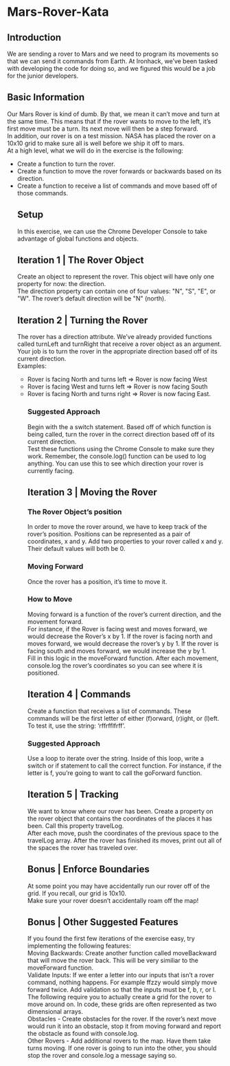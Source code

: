 # Mars-Rover-Kata

<h2>Introduction</h2>
We are sending a rover to Mars and we need to program its movements so that we can send it commands from Earth. At Ironhack, we’ve been tasked with developing the code for doing so, and we figured this would be a job for the junior developers.
</br>
<h2>Basic Information</h2>
Our Mars Rover is kind of dumb. By that, we mean it can’t move and turn at the same time. This means that if the rover wants to move to the left, it’s first move must be a turn. Its next move will then be a step forward.
</br>
In addition, our rover is on a test mission. NASA has placed the rover on a 10x10 grid to make sure all is well before we ship it off to mars.
</br>
At a high level, what we will do in the exercise is the following:
</br>
<ul>
  <li>Create a function to turn the rover.</li>
  <li>Create a function to move the rover forwards or backwards based on its direction.</li>
  <li>Create a function to receive a list of commands and move based off of those commands.</li>
  <h2>Setup</h2>
In this exercise, we can use the Chrome Developer Console to take advantage of global functions and objects.
<br>
  <h2>Iteration 1 | The Rover Object</h2>
Create an object to represent the rover. This object will have only one property for now: the direction.
</br>
The direction property can contain one of four values: "N", "S", "E", or "W". The rover’s default direction will be "N" (north).
</br>
<h2>Iteration 2 | Turning the Rover</h2>
The rover has a direction attribute. We’ve already provided functions called turnLeft and turnRight that receive a rover object as an argument. Your job is to turn the rover in the appropriate direction based off of its current direction.
</br>
Examples:
<ul>
  <li>Rover is facing North and turns left => Rover is now facing West</li>
  <li>Rover is facing West and turns left => Rover is now facing South</li>
  <li>Rover is facing North and turns right => Rover is now facing East.</li>
  <h3>Suggested Approach</h3>
Begin with the a switch statement. Based off of which function is being called, turn the rover in the correct direction based off of its current direction.
</br>
Test these functions using the Chrome Console to make sure they work. Remember, the console.log() function can be used to log anything. You can use this to see which direction your rover is currently facing.
</br>
<h2>Iteration 3 | Moving the Rover</h2>
<h3>The Rover Object’s position</h3>
In order to move the rover around, we have to keep track of the rover’s position. Positions can be represented as a pair of coordinates, x and y. Add two properties to your rover called x and y. Their default values will both be 0.
<h3>Moving Forward</h3>
Once the rover has a position, it’s time to move it.
<h3>How to Move</h3>
Moving forward is a function of the rover’s current direction, and the movement forward.
</br>
For instance, if the Rover is facing west and moves forward, we would decrease the Rover’s x by 1. If the rover is facing north and moves forward, we would decrease the rover’s y by 1. If the rover is facing south and moves forward, we would increase the y by 1.
</br>
Fill in this logic in the moveForward function. After each movement, console.log the rover’s coordinates so you can see where it is positioned.
</br>
<h2>Iteration 4 | Commands</h2>
Create a function that receives a list of commands. These commands will be the first letter of either (f)orward, (r)ight, or (l)eft.
</br>
To test it, use the string: ‘rffrfflfrff’.
</br>
<h3>Suggested Approach</h3>
Use a loop to iterate over the string. Inside of this loop, write a switch or if statement to call the correct function. For instance, if the letter is f, you’re going to want to call the goForward function.
</br>
<h2>Iteration 5 | Tracking</h2>
We want to know where our rover has been. Create a property on the rover object that contains the coordinates of the places it has been. Call this property travelLog.
</br>
After each move, push the coordinates of the previous space to the travelLog array. After the rover has finished its moves, print out all of the spaces the rover has traveled over.
</br>
<h2>Bonus | Enforce Boundaries</h2>
At some point you may have accidentally run our rover off of the grid. If you recall, our grid is 10x10.
</br>
Make sure your rover doesn’t accidentally roam off the map!
</br>
<h2>Bonus | Other Suggested Features</h2>
If you found the first few iterations of the exercise easy, try implementing the following features:
</br>
Moving Backwards: Create another function called moveBackward that will move the rover back. This will be very similiar to the moveForward function.</br>
Validate Inputs: If we enter a letter into our inputs that isn’t a rover command, nothing happens. For example ffzzy would simply move forward twice. Add validation so that the inputs must be f, b, r, or l.</br>
The following require you to actually create a grid for the rover to move around on. In code, these grids are often represented as two dimensional arrays.
</br>
Obstacles - Create obstacles for the rover. If the rover’s next move would run it into an obstacle, stop it from moving forward and report the obstacle as found with console.log.</br>
Other Rovers - Add additional rovers to the map. Have them take turns moving. If one rover is going to run into the other, you should stop the rover and console.log a message saying so.
